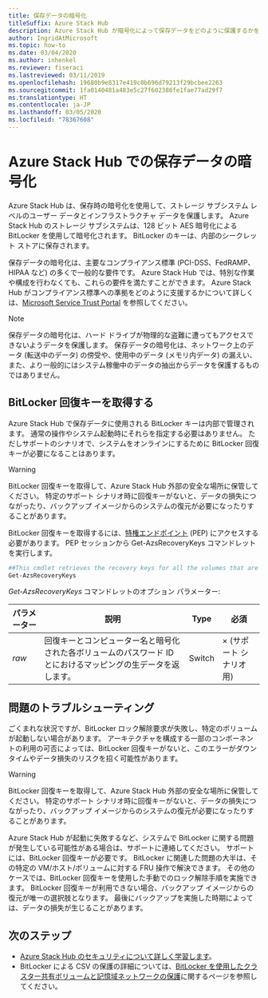 ```yaml
---
title: 保存データの暗号化
titleSuffix: Azure Stack Hub
description: Azure Stack Hub が暗号化によって保存データをどのように保護するかを説明します。
author: IngridAtMicrosoft
ms.topic: how-to
ms.date: 03/04/2020
ms.author: inhenkel
ms.reviewer: fiseraci
ms.lastreviewed: 03/11/2019
ms.openlocfilehash: 19680b9e8317e419c0b696d79213f29bcbee2263
ms.sourcegitcommit: 1fa0140481a483e5c27f602386fe1fae77ad29f7
ms.translationtype: HT
ms.contentlocale: ja-JP
ms.lasthandoff: 03/05/2020
ms.locfileid: "78367608"
---
```

# <a name="data-at-rest-encryption-in-azure-stack-hub"></a>Azure Stack Hub での保存データの暗号化

Azure Stack Hub は、保存時の暗号化を使用して、ストレージ サブシステム レベルのユーザー データとインフラストラクチャ データを保護します。 Azure Stack Hub のストレージ サブシステムは、128 ビット AES 暗号化による BitLocker を使用して暗号化されます。 BitLocker のキーは、内部のシークレット ストアに保存されます。

保存データの暗号化は、主要なコンプライアンス標準 (PCI-DSS、FedRAMP、HIPAA など) の多くで一般的な要件です。 Azure Stack Hub では、特別な作業や構成を行わなくても、これらの要件を満たすことができます。 Azure Stack Hub がコンプライアンス標準への準拠をどのように支援するかについて詳しくは、[Microsoft Service Trust Portal](https://aka.ms/AzureStackCompliance) を参照してください。

> [!NOTE]
> 保存データの暗号化は、ハード ドライブが物理的な盗難に遭ってもアクセスできないようデータを保護します。 保存データの暗号化は、ネットワーク上のデータ (転送中のデータ) の傍受や、使用中のデータ (メモリ内データ) の漏えい、また、より一般的にはシステム稼働中のデータの抽出からデータを保護するものではありません。

## <a name="retrieving-bitlocker-recovery-keys"></a>BitLocker 回復キーを取得する

Azure Stack Hub で保存データに使用される BitLocker キーは内部で管理されます。 通常の操作やシステム起動時にそれらを指定する必要はありません。 ただしサポートのシナリオで、システムをオンラインにするために BitLocker 回復キーが必要になることはあります。  

> [!WARNING]
> BitLocker 回復キーを取得して、Azure Stack Hub 外部の安全な場所に保管してください。 特定のサポート シナリオ時に回復キーがないと、データの損失につながったり、バックアップ イメージからのシステムの復元が必要になったりすることがあります。

BitLocker 回復キーを取得するには、[特権エンドポイント](azure-stack-privileged-endpoint.md) (PEP) にアクセスする必要があります。 PEP セッションから Get-AzsRecoveryKeys コマンドレットを実行します。

```powershell
##This cmdlet retrieves the recovery keys for all the volumes that are encrypted with BitLocker.
Get-AzsRecoveryKeys
```

*Get-AzsRecoveryKeys* コマンドレットのオプション パラメーター:

| パラメーター | 説明 | Type | 必須 |
|---------|---------|---------|---------|
|*raw* | 回復キーとコンピューター名と暗号化された各ボリュームのパスワード ID とにおけるマッピングの生データを返します。  | Switch | × (サポート シナリオ用)|

## <a name="troubleshoot-issues"></a>問題のトラブルシューティング

ごくまれな状況ですが、BitLocker ロック解除要求が失敗し、特定のボリュームが起動しない場合があります。 アーキテクチャを構成する一部のコンポーネントの利用の可否によっては、BitLocker 回復キーがないと、このエラーがダウンタイムやデータ損失のリスクを招く可能性があります。

> [!WARNING]
> BitLocker 回復キーを取得して、Azure Stack Hub 外部の安全な場所に保管してください。 特定のサポート シナリオ時に回復キーがないと、データの損失につながったり、バックアップ イメージからのシステムの復元が必要になったりすることがあります。

Azure Stack Hub が起動に失敗するなど、システムで BitLocker に関する問題が発生している可能性がある場合は、サポートに連絡してください。 サポートには、BitLocker 回復キーが必要です。 BitLocker に関連した問題の大半は、その特定の VM/ホスト/ボリュームに対する FRU 操作で解決できます。 その他のケースでは、BitLocker 回復キーを使用した手動でのロック解除手順を実施できます。 BitLocker 回復キーが利用できない場合、バックアップ イメージからの復元が唯一の選択肢となります。 最後にバックアップを実施した時期によっては、データの損失が生じることがあります。

## <a name="next-steps"></a>次のステップ

- [Azure Stack Hub のセキュリティについて詳しく学習します](azure-stack-security-foundations.md)。
- BitLocker による CSV の保護の詳細については、[BitLocker を使用したクラスター共有ボリュームと記憶域ネットワークの保護](https://docs.microsoft.com/windows/security/information-protection/bitlocker/protecting-cluster-shared-volumes-and-storage-area-networks-with-bitlocker)に関するページを参照してください。